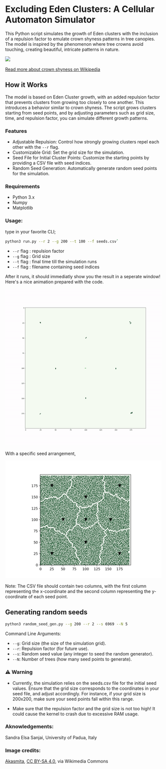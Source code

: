 # Excluding Eden Clusters: A Cellular Automaton Simulator


This Python script simulates the growth of Eden clusters with the inclusion of a repulsion factor to emulate crown shyness patterns in tree canopies. The model is inspired by the phenomenon where tree crowns avoid touching, creating beautiful, intricate patterns in nature.


<img src="https://upload.wikimedia.org/wikipedia/commons/4/4b/Crown_shyness.jpg"/>

[Read more about crown shyness on Wikipedia](https://en.wikipedia.org/wiki/Crown_shyness)


## How it Works

The model is based on Eden Cluster growth, with an added repulsion factor that prevents clusters from growing too closely to one another. This introduces a behavior similar to crown shyness. The script grows clusters starting from seed points, and by adjusting parameters such as grid size, time, and repulsion factor, you can simulate different growth patterns.


### Features
- Adjustable Repulsion: Control how strongly growing clusters repel each other with the `--r` flag.
- Customizable Grid: Set the grid size for the simulation.
- Seed File for Initial Cluster Points: Customize the starting points by providing a CSV file with seed indices.
- Random Seed Generation: Automatically generate random seed points for the simulation.

### Requirements

- Python 3.x
- Numpy
- Matplotlib

### Usage:

type in your favorite CLI;

```bash
python3 run.py --r 2 --g 200 --t 100 --f seeds.csv`
```

- `--r` flag : repulsion factor
- `--g` flag : Grid size 
- `--t` flag : final time till the simulation runs 
- `--f` flag : filename containing seed indices

After it runs, it should immediatly show you the result in a seperate window! Here's a nice animation prepared with the code.


<p align="center">
  <img src="results/crownshyness.gif" alt="Eden Cluster Growth Animation">
</p>

With a specific seed arrangement,

<img src="results/Shyness_picture.png" alt="Simulation results">


Note: The CSV file should contain two columns, with the first column representing the x-coordinate and the second column representing the y-coordinate of each seed point.


## Generating random seeds

```bash
python3 random_seed_gen.py --g 200 --r 2 --s 6969 --N 5
```


Command Line Arguments:
- `--g`: Grid size (the size of the simulation grid).
- `--r`: Repulsion factor (for future use).
- `--s`: Random seed value (any integer to seed the random generator).
- `--N`: Number of trees (how many seed points to generate).


### ⚠️ Warning

- Currently, the simulation relies on the seeds.csv file for the initial seed values. Ensure that the grid size corresponds to the coordinates in your seed file, and adjust accordingly. For instance, if your grid size is 200x200, make sure your seed points fall within this range.

- Make sure that the repulsion factor and the grid size is not too high! It could cause the kernel to crash due to excessive RAM usage.

### Aknowledgements:
Sandra Elsa Sanjai, University of Padua, Italy


### Image credits:
<a href="https://commons.wikimedia.org/wiki/File:Crown_shyness.jpg">Akasmita</a>, <a href="https://creativecommons.org/licenses/by-sa/4.0">CC BY-SA 4.0</a>, via Wikimedia Commons




